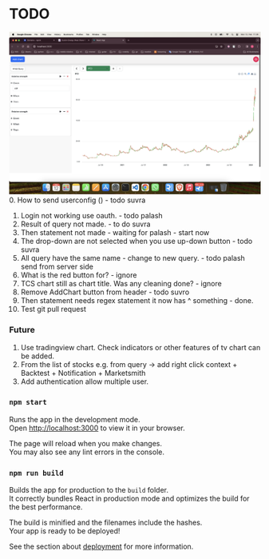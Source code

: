 # TODO
![alt text](image.png)
0. How to send userconfig () - todo suvra 
1. Login not working use oauth. - todo palash
2. Result of query not made. - to do suvra
3. Then statement not made - waiting for palash - start now
4. The drop-down are not selected when you use up-down button - todo suvra
5. All query have the same name - change to new query. - todo palash send from server side
6. What is the red button for? - ignore
7. TCS chart still as chart title. Was any cleaning done? - ignore
8. Remove AddChart button from header - todo suvro
9. Then statement needs regex statement it now has ^ something - done.
10. Test git pull request

### Future
1. Use tradingview chart. Check indicators or other features of tv chart can be added.
2. From the list of stocks e.g. from query -> add right click context
                                             + Backtest
                                             + Notification
                                             + Marketsmith
3. Add authentication allow multiple user.  

### `npm start`

Runs the app in the development mode.\
Open [http://localhost:3000](http://localhost:3000) to view it in your browser.

The page will reload when you make changes.\
You may also see any lint errors in the console.

### `npm run build`

Builds the app for production to the `build` folder.\
It correctly bundles React in production mode and optimizes the build for the best performance.

The build is minified and the filenames include the hashes.\
Your app is ready to be deployed!

See the section about [deployment](https://facebook.github.io/create-react-app/docs/deployment) for more information.
